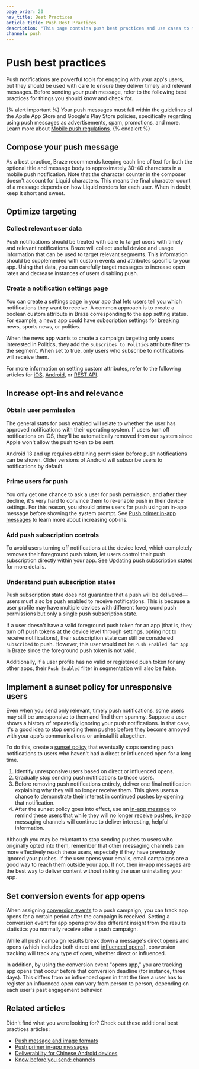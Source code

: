 ```yaml
---
page_order: 20
nav_title: Best Practices
article_title: Push Best Practices
description: "This page contains push best practices and use cases to make sure your push messages inspire engagement rather than annoyance."
channel: push
---
```


# Push best practices

Push notifications are powerful tools for engaging with your app's users, but they should be used with care to ensure they deliver timely and relevant messages. Before sending your push message, refer to the following best practices for things you should know and check for.

{% alert important %}
Your push messages must fall within the guidelines of the Apple App Store and Google's Play Store policies, specifically regarding using push messages as advertisements, spam, promotions, and more. Learn more about [Mobile push regulations]({{site.baseurl}}/user_guide/message_building_by_channel/push/about/#mobile-push-regulations-for-apps).
{% endalert %}

## Compose your push message

As a best practice, Braze recommends keeping each line of text for both the optional title and message body to approximately 30-40 characters in a mobile push notification. Note that the character counter in the composer doesn't account for Liquid characters. This means the final character count of a message depends on how Liquid renders for each user. When in doubt, keep it short and sweet.

## Optimize targeting

### Collect relevant user data

Push notifications should be treated with care to target users with timely and relevant notifications. Braze will collect useful device and usage information that can be used to target relevant segments. This information should be supplemented with custom events and attributes specific to your app. Using that data, you can carefully target messages to increase open rates and decrease instances of users disabling push.

### Create a notification settings page

You can create a settings page in your app that lets users tell you which notifications they want to receive. A common approach is to create a boolean custom attribute in Braze corresponding to the app setting status. For example, a news app could have subscription settings for breaking news, sports news, or politics.

When the news app wants to create a campaign targeting only users interested in Politics, they add the `Subscribes to Politics` attribute filter to the segment. When set to true, only users who subscribe to notifications will receive them.

For more information on setting custom attributes, refer to the following articles for [iOS][6], [Android][7], or [REST API][8].

## Increase opt-ins and relevance

### Obtain user permission

The general stats for push enabled will relate to whether the user has approved notifications with their operating system. If users turn off notifications on iOS, they'll be automatically removed from our system since Apple won't allow the push token to be sent.

Android 13 and up requires obtaining permission before push notifications can be shown. Older versions of Android will subscribe users to notifications by default.

### Prime users for push

You only get one chance to ask a user for push permission, and after they decline, it's very hard to convince them to re-enable push in their device settings. For this reason, you should prime users for push using an in-app message before showing the system prompt. See [Push primer in-app messages][2] to learn more about increasing opt-ins.

### Add push subscription controls

To avoid users turning off notifications at the device level, which completely removes their foreground push token, let users control their push subscription directly within your app. See [Updating push subscription states][10] for more details.

### Understand push subscription states

Push subscription state does not guarantee that a push will be delivered—users must also be push enabled to receive notifications. This is because a user profile may have multiple devices with different foreground push permissions but only a single push subscription state.

If a user doesn't have a valid foreground push token for an app (that is, they turn off push tokens at the device level through settings, opting not to receive notifications), their subscription state can still be considered `subscribed` to push. However, this user would not be `Push Enabled for App` in Braze since the foreground push token is not valid.

Additionally, if a user profile has no valid or registered push token for any other apps, their `Push Enabled` filter in segmentation will also be false.

## Implement a sunset policy for unresponsive users

Even when you send only relevant, timely push notifications, some users may still be unresponsive to them and find them spammy. Suppose a user shows a history of repeatedly ignoring your push notifications. In that case, it's a good idea to stop sending them pushes before they become annoyed with your app's communications or uninstall it altogether. 

To do this, create a [sunset policy][9] that eventually stops sending push notifications to users who haven't had a direct or influenced open for a long time.

1. Identify unresponsive users based on direct or influenced opens.
2. Gradually stop sending push notifications to those users.
3. Before removing push notifications entirely, deliver one final notification explaining why they will no longer receive them. This gives users a chance to demonstrate their interest in continued pushes by opening that notification.
4. After the sunset policy goes into effect, use an [in-app message][13] to remind these users that while they will no longer receive pushes, in-app messaging channels will continue to deliver interesting, helpful information.

Although you may be reluctant to stop sending pushes to users who originally opted into them, remember that other messaging channels can more effectively reach these users, especially if they have previously ignored your pushes. If the user opens your emails, email campaigns are a good way to reach them outside your app. If not, then in-app messages are the best way to deliver content without risking the user uninstalling your app.

## Set conversion events for app opens

When assigning [conversion events][11] to a push campaign, you can track app opens for a certain period after the campaign is received. Setting a conversion event for app opens provides different insight from the results statistics you normally receive after a push campaign.

While all push campaign results break down a message's direct opens and opens (which includes both direct and [influenced opens][12]), conversion tracking will track any type of open, whether direct or influenced.

In addition, by using the conversion event "opens app," you are tracking app opens that occur before that conversion deadline (for instance, three days). This differs from an influenced open in that the time a user has to register an influenced open can vary from person to person, depending on each user's past engagement behavior.

## Related articles

Didn't find what you were looking for? Check out these additional best practices articles:

- [Push message and image formats][1]
- [Push primer in-app messages][2]
- [Deliverability for Chinese Android devices][3]
- [Know before you send: channels][4]

[1]: {{site.baseurl}}/user_guide/message_building_by_channel/push/best_practices/message_format/
[2]: {{site.baseurl}}/user_guide/message_building_by_channel/push/best_practices/push_primer_messages/
[3]: {{site.baseurl}}/user_guide/message_building_by_channel/push/best_practices/chinese_push_deliverability/
[4]: {{site.baseurl}}/help/help_articles/campaigns_and_canvas/know_before_send/
[6]: {{site.baseurl}}/developer_guide/platform_integration_guides/swift/analytics/setting_custom_attributes/
[7]: {{site.baseurl}}/developer_guide/platform_integration_guides/android/analytics/setting_custom_attributes/#setting-custom-attributes
[8]: {{site.baseurl}}/developer_guide/rest_api/user_data/#user-attributes-object-specification
[9]: {{site.baseurl}}/user_guide/message_building_by_channel/email/best_practices/sunset_policies
[10]: {{site.baseurl}}/user_guide/message_building_by_channel/push/users_and_subscriptions#update-push-subscription-state
[11]: {{site.baseurl}}/user_guide/engagement_tools/campaigns/building_campaigns/conversion_events/
[12]: {{site.baseurl}}/user_guide/data_and_analytics/tracking/influenced_opens
[13]: {{site.baseurl}}/user_guide/message_building_by_channel/in-app_messages/about/